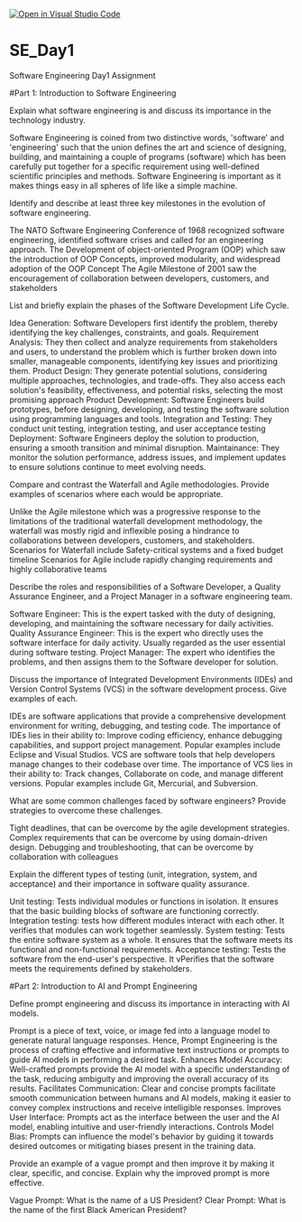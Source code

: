 [![Open in Visual Studio Code](https://classroom.github.com/assets/open-in-vscode-2e0aaae1b6195c2367325f4f02e2d04e9abb55f0b24a779b69b11b9e10269abc.svg)](https://classroom.github.com/online_ide?assignment_repo_id=18369411&assignment_repo_type=AssignmentRepo)
# SE_Day1
Software Engineering Day1 Assignment

#Part 1: Introduction to Software Engineering

Explain what software engineering is and discuss its importance in the technology industry.

Software Engineering is coined from two distinctive words, 'software' and 'engineering' such that the union defines the art and science of designing, building, and maintaining a couple of programs (software) which has been carefully put together for a specific requirement using well-defined scientific principles and methods. Software Engineering is important as it makes things easy in all spheres of life like a simple machine. 

Identify and describe at least three key milestones in the evolution of software engineering.

The NATO Software Engineering Conference of 1968 recognized software engineering, identified software crises and called for an engineering approach.
The Development of object-oriented Program (OOP) which saw the introduction of OOP Concepts, improved modularity, and widespread adoption of the OOP Concept
The Agile Milestone of 2001 saw the encouragement of collaboration between developers, customers, and stakeholders

List and briefly explain the phases of the Software Development Life Cycle.

Idea Generation: Software Developers first identify the problem, thereby identifying the key challenges, constraints, and goals.
Requirement Analysis: They then collect and analyze requirements from stakeholders and users, to understand the problem which is further broken down into smaller, manageable components, identifying key issues and prioritizing them.
Product Design: They generate potential solutions, considering multiple approaches, technologies, and trade-offs. They also access each solution's feasibility, effectiveness, and potential risks, selecting the most promising approach
Product Development: Software Engineers build prototypes, before designing, developing, and testing the software solution using programming languages and tools.
Integration and Testing: They conduct unit testing, integration testing, and user acceptance testing
Deployment: Software Engineers deploy the solution to production, ensuring a smooth transition and minimal disruption.
Maintainance: They monitor the solution performance, address issues, and implement updates to ensure solutions continue to meet evolving needs.

Compare and contrast the Waterfall and Agile methodologies. Provide examples of scenarios where each would be appropriate.

Unlike the Agile milestone which was a progressive response to the limitations of the traditional waterfall development methodology, the waterfall was mostly rigid and inflexible posing a hindrance to collaborations between developers, customers, and stakeholders.
Scenarios for Waterfall include Safety-critical systems and a fixed budget timeline
Scenarios for Agile include rapidly changing requirements and highly collaborative teams

Describe the roles and responsibilities of a Software Developer, a Quality Assurance Engineer, and a Project Manager in a software engineering team.

Software Engineer: This is the expert tasked with the duty of designing, developing, and maintaining the software necessary for daily activities.
Quality Assurance Engineer: This is the expert who directly uses the software interface for daily activity. Usually regarded as the user essential during software testing.
Project Manager: The expert who identifies the problems, and then assigns them to the Software developer for solution.

Discuss the importance of Integrated Development Environments (IDEs) and Version Control Systems (VCS) in the software development process. Give examples of each.

IDEs are software applications that provide a comprehensive development environment for writing, debugging, and testing code. The importance of IDEs lies in their ability to: Improve coding efficiency, enhance debugging capabilities, and support project management. Popular examples include Eclipse and Visual Studios.
VCS are software tools that help developers manage changes to their codebase over time. The importance of VCS lies in their ability to: Track changes, Collaborate on code, and manage different versions. Popular examples include Git, Mercurial, and Subversion.
 

What are some common challenges faced by software engineers? Provide strategies to overcome these challenges.

Tight deadlines, that can be overcome by the agile development strategies.
Complex requirements that can be overcome by using domain-driven design.
Debugging and troubleshooting, that can be overcome by collaboration with colleagues

Explain the different types of testing (unit, integration, system, and acceptance) and their importance in software quality assurance.

Unit testing: Tests individual modules or functions in isolation. It ensures that the basic building blocks of software are functioning correctly.
Integration testing: tests how different modules interact with each other. It verifies that modules can work together seamlessly.
System testing: Tests the entire software system as a whole. It ensures that the software meets its functional and non-functional requirements.
Acceptance testing: Tests the software from the end-user's perspective. It vPerifies that the software meets the requirements defined by stakeholders.

#Part 2: Introduction to AI and Prompt Engineering


Define prompt engineering and discuss its importance in interacting with AI models.

Prompt is a piece of text, voice, or image fed into a language model to generate natural language responses. Hence, Prompt Engineering is the process of crafting effective and informative text instructions or prompts to guide AI models in performing a desired task.
Enhances Model Accuracy: Well-crafted prompts provide the AI model with a specific understanding of the task, reducing ambiguity and improving the overall accuracy of its results.
Facilitates Communication: Clear and concise prompts facilitate smooth communication between humans and AI models, making it easier to convey complex instructions and receive intelligible responses.
Improves User Interface: Prompts act as the interface between the user and the AI model, enabling intuitive and user-friendly interactions.
Controls Model Bias: Prompts can influence the model's behavior by guiding it towards desired outcomes or mitigating biases present in the training data.

Provide an example of a vague prompt and then improve it by making it clear, specific, and concise. Explain why the improved prompt is more effective.

Vague Prompt: What is the name of a US President?
Clear Prompt: What is the name of the first Black American President?


